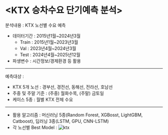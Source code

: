 # <KTX 승차수요 단기예측 분석>

분석내용 : KTX 노선별 수요 예측
* 데이터기간 : 2015년1월~2024년3월
  * Train : 2015년1월~2023년3월
  * Val : 2023년4월~2024년3월
  * Test : 2024년4월~2025년12월
* 파생변수 : 시간정보/경제환경 등 활용
---
예측대상 :
* KTX 5개 노선 : 경부선, 경전선, 동해선, 전라선, 호남선
* 주중 및 주말 기준 : (주중) 월화수목, (주말) 금토일
* 케이스 5종 : 월별 KTX 전체 수요
---
* 활용 알고리즘 : 머신러닝 5종(Random Forest, XGBosst, LightGBM, Catboost), 딥러닝 3종(LSTM, GPU, CNN-LSTM)
* 각 노선별 Best Model : 
![ktx](https://github.com/user-attachments/assets/eebe8416-2d1b-4804-857f-64c0587d87bc)
